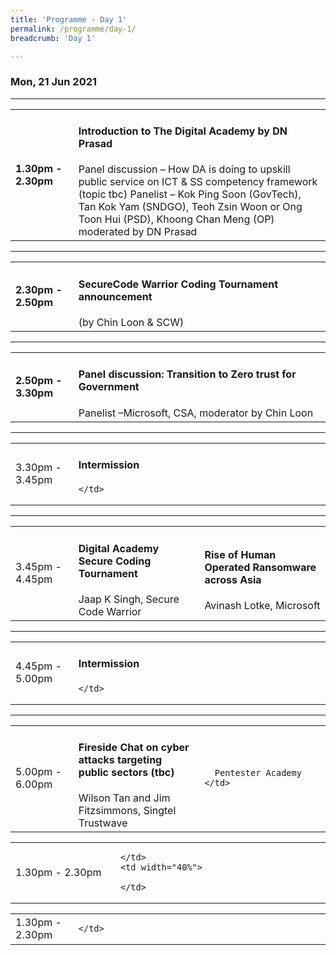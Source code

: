 ```yaml
---
title: 'Programme - Day 1'
permalink: /programme/day-1/
breadcrumb: 'Day 1'

---
```

### **Mon, 21 Jun 2021**
<hr>
<table>
  <tr>
    <td width="20%"><strong>1.30pm - 2.30pm</strong></td>
    <td width="80%">
    <h4>Introduction to The Digital Academy by DN Prasad</h4>
Panel discussion – How DA is doing to upskill public service on ICT & SS competency framework (topic tbc)
Panelist – Kok Ping Soon (GovTech), Tan Kok Yam (SNDGO), Teoh Zsin Woon or Ong Toon Hui (PSD), Khoong Chan Meng (OP)
moderated by DN Prasad
    </td>
  </tr>
</table>

<hr>

<table>
  <tr>
    <td width="20%"><strong>2.30pm - 2.50pm</strong></td>
    <td width="80%">
      <h4>SecureCode Warrior Coding Tournament announcement</h4>
      (by Chin Loon & SCW)
    </td>
  </tr>
</table>

<hr>

<table>
  <tr>
    <td width="20%"><strong>2.50pm - 3.30pm</strong></td>
    <td width="80%">
      <h4>Panel discussion: Transition to Zero trust for Government</h4>
      Panelist –Microsoft, CSA, moderator by Chin Loon
    </td>
  </tr>
</table>

<hr>

<table>
  <tr>
    <td width="20%">3.30pm - 3.45pm</td>
    <td width="80%">
      <h4>Intermission</h4>
      
    </td>
  </tr>
</table>

<hr>

<table>
  <tr>
    <td width="20%">3.45pm - 4.45pm</td>
    <td width="40%">
      <h4>Digital Academy Secure Coding Tournament</h4>
      Jaap K Singh, Secure Code Warrior
    </td>
    <td width="40%">
      <h4>Rise of Human Operated Ransomware across Asia</h4>
      Avinash  Lotke, Microsoft
    </td>
  </tr>
</table>

<hr>

<table>
  <tr>
    <td width="20%">4.45pm - 5.00pm</td>
    <td width="80%">
      <h4>Intermission</h4>
      
    </td>
  </tr>
</table>

<hr>

<table>
  <tr>
    <td width="20%">5.00pm - 6.00pm</td>
    <td width="40%">
      <h4>Fireside Chat on cyber attacks targeting public sectors (tbc)</h4>
      Wilson Tan and Jim Fitzsimmons, Singtel Trustwave
    </td>
    <td width="40%">
      
      Pentester Academy 
    </td>
  </tr>
</table>

<table>
  <tr>
    <td width="20%">1.30pm - 2.30pm</td>
    <td width="40%">
    
    </td>
    <td width="40%">
    
    </td>
  </tr>
</table>

<table>
  <tr>
    <td width="20%">1.30pm - 2.30pm</td>
    <td width="80%">
    
    </td>
  </tr>
</table>
